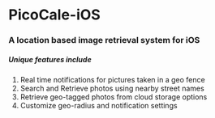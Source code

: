 # PicoCale-iOS 
### A location based image retrieval system for iOS
##### Unique features include
1. Real time notifications for pictures taken in a geo fence
2. Search and Retrieve photos using nearby street names
3. Retrieve geo-tagged photos from cloud storage options
4. Customize geo-radius and notification settings
